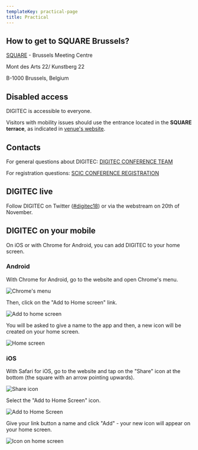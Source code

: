 ```yaml
---
templateKey: practical-page
title: Practical
---
```


## How to get to SQUARE Brussels?

[SQUARE](https://www.square-brussels.com/en/contact.html) - Brussels Meeting Centre

Mont des Arts 22/ Kunstberg 22

B-1000 Brussels, Belgium

## Disabled access

DIGITEC is accessible to everyone.

Visitors with mobility issues should use the entrance located in the **SQUARE terrace**, as indicated in [venue's website](https://www.square-brussels.com/en/about-us/access.html#walk).

## Contacts

For general questions about DIGITEC: [DIGITEC CONFERENCE TEAM](mailto:DIGITEC-CONFERENCE@ec.europa.eu)

For registration questions: [SCIC CONFERENCE REGISTRATION](mailto:SCIC-CONF-REGISTRATION@ec.europa.eu)

## DIGITEC live

Follow DIGITEC on Twitter ([\#digitec18](https://twitter.com/hashtag/digitec18)) or via the webstream on 20th of November.

## DIGITEC on your mobile

On iOS or with Chrome for Android, you can add DIGITEC to your home screen.

### Android

With Chrome for Android, go to the website and open Chrome's menu.

![Chrome's menu](./android1.jpg)

Then, click on the "Add to Home screen" link.

![Add to home screen](./android2.jpg)

You will be asked to give a name to the app and then, a new icon will be created on your home screen.

![Home screen](./android3.jpg)

### iOS

With Safari for iOS, go to the website and tap on the "Share" icon at the bottom (the square with an arrow pointing upwards).

![Share icon](./ios1.jpg)

Select the "Add to Home Screen" icon.

![Add to Home Screen](./ios2.jpg)

Give your link button a name and click "Add" - your new icon will appear on your home screen.

![Icon on home screen](./ios3.jpg)
